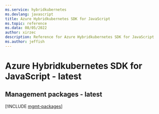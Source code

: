 ```yaml
---
ms.service: hybridkubernetes
ms.devlang: javascript
title: Azure Hybridkubernetes SDK for JavaScript
ms.topic: reference
ms.data: 08/05/2022
author: xirzec
description: Reference for Azure Hybridkubernetes SDK for JavaScript
ms.author: jeffish
---
```

# Azure Hybridkubernetes SDK for JavaScript - latest

## Management packages - latest
[!INCLUDE [mgmt-packages](hybridkubernetes-mgmt-index.md)]